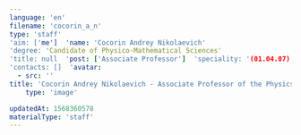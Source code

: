 ```yaml
---
language: 'en'
filename: 'cocorin_a_n'
type: 'staff'
'aim: ['me']  'name: 'Cocorin Andrey Nikolaevich'
'degree: 'Candidate of Physico-Mathematical Sciences'
'title: null  'post: ['Associate Professor']  'speciality: '(01.04.07) Condensed matter physics'
'contacts: []  'avatar:
  - src: ''
title: 'Cocorin Andrey Nikolaevich - Associate Professor of the Physics of semiconductors and microelectronics Department'
    type: 'image'

updatedAt: 1568360578
materialType: 'staff'
---
```



